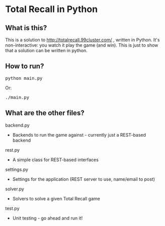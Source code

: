 Total Recall in Python
======================

What is this?
-------------

This is a solution to http://totalrecall.99cluster.com/ , written in Python.
It's non-interactive: you watch it play the game (and win). This is just to
show that a solution can be written in python.

How to run?
-----------

<pre>
python main.py
</pre>
Or:
<pre>
./main.py
</pre>

What are the other files?
-------------------------

backend.py

* Backends to run the game against - currently just a REST-based backend

rest.py

* A simple class for REST-based interfaces

settings.py

* Settings for the application (REST server to use, name/email to post)

solver.py

* Solvers to solve a given Total Recall game

test.py

* Unit testing - go ahead and run it!
